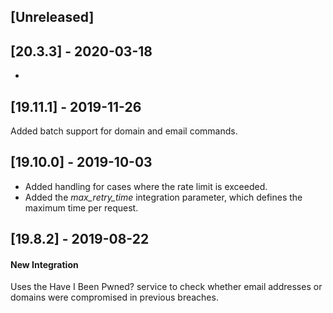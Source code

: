 ## [Unreleased]


## [20.3.3] - 2020-03-18
-

## [19.11.1] - 2019-11-26
Added batch support for domain and email commands.

## [19.10.0] - 2019-10-03
  - Added handling for cases where the rate limit is exceeded.
  - Added the *max_retry_time* integration parameter, which defines the maximum time per request.


## [19.8.2] - 2019-08-22
#### New Integration
Uses the Have I Been Pwned? service to check whether email addresses or domains were compromised in previous breaches.
